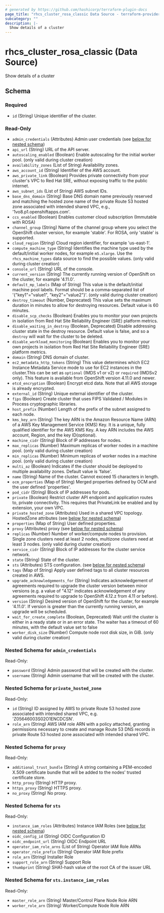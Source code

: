 ```yaml
---
# generated by https://github.com/hashicorp/terraform-plugin-docs
page_title: "rhcs_cluster_rosa_classic Data Source - terraform-provider-rhcs"
subcategory: ""
description: |-
  Show details of a cluster
---
```


# rhcs_cluster_rosa_classic (Data Source)

Show details of a cluster



<!-- schema generated by tfplugindocs -->
## Schema

### Required

- `id` (String) Unique identifier of the cluster.

### Read-Only

- `admin_credentials` (Attributes) Admin user credentials (see [below for nested schema](#nestedatt--admin_credentials))
- `api_url` (String) URL of the API server.
- `autoscaling_enabled` (Boolean) Enable autoscaling for the initial worker pool. (only valid during cluster creation)
- `availability_zones` (List of String) Availability zones.
- `aws_account_id` (String) Identifier of the AWS account.
- `aws_private_link` (Boolean) Provides private connectivity from your cluster's VPC to Red Hat SRE, without exposing traffic to the public internet.
- `aws_subnet_ids` (List of String) AWS subnet IDs.
- `base_dns_domain` (String) Base DNS domain name previously reserved and matching the hosted zone name of the private Route 53 hosted zone associated with intended shared VPC, e.g., '1vo8.p1.openshiftapps.com'.
- `ccs_enabled` (Boolean) Enables customer cloud subscription (Immutable with ROSA)
- `channel_group` (String) Name of the channel group where you select the OpenShift cluster version, for example 'stable'. For ROSA, only 'stable' is supported.
- `cloud_region` (String) Cloud region identifier, for example 'us-east-1'.
- `compute_machine_type` (String) Identifies the machine type used by the default/initial worker nodes, for example `m5.xlarge`. Use the `rhcs_machine_types` data source to find the possible values. (only valid during cluster creation)
- `console_url` (String) URL of the console.
- `current_version` (String) The currently running version of OpenShift on the cluster, for example '4.11.0'.
- `default_mp_labels` (Map of String) This value is the default/initial machine pool labels. Format should be a comma-separated list of '{"key1"="value1", "key2"="value2"}'. (only valid during cluster creation)
- `destroy_timeout` (Number, Deprecated) This value sets the maximum duration in minutes to allow for destroying resources. Default value is 60 minutes.
- `disable_scp_checks` (Boolean) Enables you to monitor your own projects in isolation from Red Hat Site Reliability Engineer (SRE) platform metrics.
- `disable_waiting_in_destroy` (Boolean, Deprecated) Disable addressing cluster state in the destroy resource. Default value is false, and so a `destroy` will wait for the cluster to be deleted.
- `disable_workload_monitoring` (Boolean) Enables you to monitor your own projects in isolation from Red Hat Site Reliability Engineer (SRE) platform metrics.
- `domain` (String) DNS domain of cluster.
- `ec2_metadata_http_tokens` (String) This value determines which EC2 Instance Metadata Service mode to use for EC2 instances in the cluster.This can be set as `optional` (IMDS v1 or v2) or `required` (IMDSv2 only). This feature is available from OpenShift version 4.11.0 and newer.
- `etcd_encryption` (Boolean) Encrypt etcd data. Note that all AWS storage is already encrypted.
- `external_id` (String) Unique external identifier of the cluster.
- `fips` (Boolean) Create cluster that uses FIPS Validated / Modules in Process cryptographic libraries.
- `host_prefix` (Number) Length of the prefix of the subnet assigned to each node.
- `kms_key_arn` (String) The key ARN is the Amazon Resource Name (ARN) of a AWS Key Management Service (KMS) Key. It is a unique, fully qualified identifier for the AWS KMS Key. A key ARN includes the AWS account, Region, and the key ID(optional).
- `machine_cidr` (String) Block of IP addresses for nodes.
- `max_replicas` (Number) Maximum replicas of worker nodes in a machine pool. (only valid during cluster creation)
- `min_replicas` (Number) Minimum replicas of worker nodes in a machine pool. (only valid during cluster creation)
- `multi_az` (Boolean) Indicates if the cluster should be deployed to multiple availability zones. Default value is 'false'.
- `name` (String) Name of the cluster. Cannot exceed 15 characters in length.
- `ocm_properties` (Map of String) Merged properties defined by OCM and the user defined 'properties'.
- `pod_cidr` (String) Block of IP addresses for pods.
- `private` (Boolean) Restrict cluster API endpoint and application routes to, private connectivity. This requires that PrivateLink be enabled and by extension, your own VPC.
- `private_hosted_zone` (Attributes) Used in a shared VPC topology. HostedZone attributes (see [below for nested schema](#nestedatt--private_hosted_zone))
- `properties` (Map of String) User defined properties.
- `proxy` (Attributes) proxy (see [below for nested schema](#nestedatt--proxy))
- `replicas` (Number) Number of worker/compute nodes to provision. Single zone clusters need at least 2 nodes, multizone clusters need at least 3 nodes. (only valid during cluster creation)
- `service_cidr` (String) Block of IP addresses for the cluster service network.
- `state` (String) State of the cluster.
- `sts` (Attributes) STS configuration. (see [below for nested schema](#nestedatt--sts))
- `tags` (Map of String) Apply user defined tags to all cluster resources created in AWS.
- `upgrade_acknowledgements_for` (String) Indicates acknowledgement of agreements required to upgrade the cluster version between minor versions (e.g. a value of "4.12" indicates acknowledgement of any agreements required to upgrade to OpenShift 4.12.z from 4.11 or before).
- `version` (String) Desired version of OpenShift for the cluster, for example '4.11.0'. If version is greater than the currently running version, an upgrade will be scheduled.
- `wait_for_create_complete` (Boolean, Deprecated) Wait until the cluster is either in a ready state or in an error state. The waiter has a timeout of 60 minutes, with the default value set to false
- `worker_disk_size` (Number) Compute node root disk size, in GiB. (only valid during cluster creation)

<a id="nestedatt--admin_credentials"></a>
### Nested Schema for `admin_credentials`

Read-Only:

- `password` (String) Admin password that will be created with the cluster.
- `username` (String) Admin username that will be created with the cluster.


<a id="nestedatt--private_hosted_zone"></a>
### Nested Schema for `private_hosted_zone`

Read-Only:

- `id` (String) ID assigned by AWS to private Route 53 hosted zone associated with intended shared VPC, e.g. 'Z05646003S02O1ENCDCSN'.
- `role_arn` (String) AWS IAM role ARN with a policy attached, granting permissions necessary to create and manage Route 53 DNS records in private Route 53 hosted zone associated with intended shared VPC.


<a id="nestedatt--proxy"></a>
### Nested Schema for `proxy`

Read-Only:

- `additional_trust_bundle` (String) A string containing a PEM-encoded X.509 certificate bundle that will be added to the nodes' trusted certificate store.
- `http_proxy` (String) HTTP proxy.
- `https_proxy` (String) HTTPS proxy.
- `no_proxy` (String) No proxy.


<a id="nestedatt--sts"></a>
### Nested Schema for `sts`

Read-Only:

- `instance_iam_roles` (Attributes) Instance IAM Roles (see [below for nested schema](#nestedatt--sts--instance_iam_roles))
- `oidc_config_id` (String) OIDC Configuration ID
- `oidc_endpoint_url` (String) OIDC Endpoint URL
- `operator_iam_role_arns` (List of String) Operator IAM Role ARNs
- `operator_role_prefix` (String) Operator IAM Role prefix
- `role_arn` (String) Installer Role
- `support_role_arn` (String) Support Role
- `thumbprint` (String) SHA1-hash value of the root CA of the issuer URL

<a id="nestedatt--sts--instance_iam_roles"></a>
### Nested Schema for `sts.instance_iam_roles`

Read-Only:

- `master_role_arn` (String) Master/Control Plane Node Role ARN
- `worker_role_arn` (String) Worker/Compute Node Role ARN
